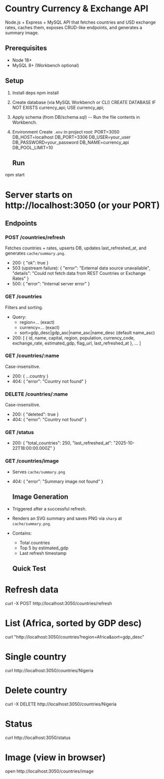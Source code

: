 # Country Currency & Exchange API

Node.js + Express + MySQL API that fetches countries and USD exchange rates, caches them, exposes CRUD-like endpoints, and generates a summary image.


## Prerequisites
- Node 18+
- MySQL 8+ (Workbench optional)


## Setup

1. Install deps
   npm install

2. Create database (via MySQL Workbench or CLI)
   CREATE DATABASE IF NOT EXISTS currency_api;
   USE currency_api;

3. Apply schema (from DB/schema.sql)
   -- Run the file contents in Workbench.

4. Environment
   Create `.env` in project root:
   PORT=3050
   DB_HOST=localhost
   DB_PORT=3306
   DB_USER=your_user
   DB_PASSWORD=your_password
   DB_NAME=currency_api
   DB_POOL_LIMIT=10


   ## Run
npm start
# Server starts on http://localhost:3050 (or your PORT)


## Endpoints

### POST /countries/refresh
Fetches countries + rates, upserts DB, updates last_refreshed_at, and generates `cache/summary.png`.

- 200:
  { "ok": true }
- 503 (upstream failure):
  { "error": "External data source unavailable", "details": "Could not fetch data from REST Countries or Exchange Rates" }
- 500:
  { "error": "Internal server error" }

### GET /countries
Filters and sorting.
- Query:
  - region=... (exact)
  - currency=... (exact)
  - sort=gdp_desc|gdp_asc|name_asc|name_desc (default name_asc)
- 200:
  [ { id, name, capital, region, population, currency_code, exchange_rate, estimated_gdp, flag_url, last_refreshed_at }, ... ]


### GET /countries/:name
Case-insensitive.
- 200: { ...country }
- 404: { "error": "Country not found" }

### DELETE /countries/:name
Case-insensitive.
- 200: { "deleted": true }
- 404: { "error": "Country not found" }

### GET /status
- 200:
  { "total_countries": 250, "last_refreshed_at": "2025-10-22T18:00:00.000Z" }

### GET /countries/image
- Serves `cache/summary.png`
- 404:
  { "error": "Summary image not found" }


  ## Image Generation
- Triggered after a successful refresh.
- Renders an SVG summary and saves PNG via `sharp` at `cache/summary.png`.
- Contains:
  - Total countries
  - Top 5 by estimated_gdp
  - Last refresh timestamp


  ## Quick Test

# Refresh data
curl -X POST http://localhost:3050/countries/refresh

# List (Africa, sorted by GDP desc)
curl "http://localhost:3050/countries?region=Africa&sort=gdp_desc"

# Single country
curl http://localhost:3050/countries/Nigeria

# Delete country
curl -X DELETE http://localhost:3050/countries/Nigeria

# Status
curl http://localhost:3050/status

# Image (view in browser)
open http://localhost:3050/countries/image